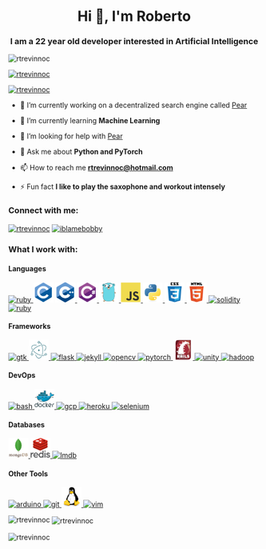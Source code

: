<h1 align="center">Hi 👋, I'm Roberto</h1>
<h3 align="center">I am a 22 year old developer interested in Artificial Intelligence</h3>

<p align="left"> <img src="https://komarev.com/ghpvc/?username=rtrevinnoc&label=Profile%20views&color=0e75b6&style=flat" alt="rtrevinnoc" /> </p>

<p align="left"> <a href="https://github.com/ryo-ma/github-profile-trophy"><img src="https://github-profile-trophy.vercel.app/?username=rtrevinnoc" alt="rtrevinnoc" /></a> </p>

<p align="left"> <a href="https://twitter.com/rtrevinnoc" target="blank"><img src="https://img.shields.io/twitter/follow/rtrevinnoc?logo=twitter&style=for-the-badge" alt="rtrevinnoc" /></a> </p>

- 🔭 I’m currently working on a decentralized search engine called [Pear](https://pear.deno.dev)

- 🌱 I’m currently learning **Machine Learning**

- 🤝 I’m looking for help with [Pear](https://github.com/rtrevinnoc/tree)

- 💬 Ask me about **Python and PyTorch**

- 📫 How to reach me **rtrevinnoc@hotmail.com**

- ⚡ Fun fact **I like to play the saxophone and workout intensely**

<h3 align="left">Connect with me:</h3>
<p align="left">
<a href="https://twitter.com/rtrevinnoc" target="blank"><img align="center" src="https://cdn.jsdelivr.net/npm/simple-icons@3.0.1/icons/twitter.svg" alt="rtrevinnoc" height="30" width="40" /></a>
<a href="https://instagram.com/iblamebobby" target="blank"><img align="center" src="https://cdn.jsdelivr.net/npm/simple-icons@3.0.1/icons/instagram.svg" alt="iblamebobby" height="30" width="40" /></a>
</p>

<h3 align="left">What I work with:</h3>

<h4 align="left">Languages</h4>
<p align="left"> <a href="https://www.cprogramming.com/" target="_blank"> <a href="https://www.rust-lang.org/" target="_blank"> <img src="https://cdn.jsdelivr.net/gh/devicons/devicon/icons/rust/rust-plain.svg" alt="ruby" width="40" height="40" /> </a> <img src="https://raw.githubusercontent.com/devicons/devicon/master/icons/c/c-original.svg" alt="c" width="40" height="40"/> </a> <a href="https://www.w3schools.com/cpp/" target="_blank"> <img src="https://raw.githubusercontent.com/devicons/devicon/master/icons/cplusplus/cplusplus-original.svg" alt="cplusplus" width="40" height="40"/> </a> <a href="https://www.w3schools.com/cs/" target="_blank"> <img src="https://raw.githubusercontent.com/devicons/devicon/master/icons/csharp/csharp-original.svg" alt="csharp" width="40" height="40"/> </a> <a href="https://golang.org" target="_blank"> <img src="https://raw.githubusercontent.com/devicons/devicon/master/icons/go/go-original.svg" alt="go" width="40" height="40"/> </a> <a href="https://developer.mozilla.org/en-US/docs/Web/JavaScript" target="_blank"> <img src="https://raw.githubusercontent.com/devicons/devicon/master/icons/javascript/javascript-original.svg" alt="javascript" width="40" height="40"/> </a> <a href="https://www.python.org" target="_blank"> <img src="https://raw.githubusercontent.com/devicons/devicon/master/icons/python/python-original.svg" alt="python" width="40" height="40"/> </a> <a href="https://www.w3schools.com/css/" target="_blank"> <img src="https://raw.githubusercontent.com/devicons/devicon/master/icons/css3/css3-original-wordmark.svg" alt="css3" width="40" height="40"/> </a> <a href="https://www.w3.org/html/" target="_blank"> <img src="https://raw.githubusercontent.com/devicons/devicon/master/icons/html5/html5-original-wordmark.svg" alt="html5" width="40" height="40"/> </a> <a href="https://docs.soliditylang.org/en/v0.7.0/index.html" target="_blank"> <img src="https://docs.soliditylang.org/en/v0.7.0/_images/logo.svg" alt="solidity" width="40" height="40"/> </a> <a href="https://www.ruby-lang.org/en/" target="_blank"> <img src="https://www.vectorlogo.zone/logos/ruby-lang/ruby-lang-icon.svg" alt="ruby" width="40" height="40"/> </a> </p>

<h4 align="left">Frameworks</h4>
<p align="left"> <a href="https://www.gtk.org/" target="_blank"> <img src="https://upload.wikimedia.org/wikipedia/commons/7/71/GTK_logo.svg" alt="gtk" width="40" height="40"/> </a> <a href="https://www.electronjs.org" target="_blank"> <img src="https://raw.githubusercontent.com/devicons/devicon/master/icons/electron/electron-original.svg" alt="electron" width="40" height="40"/> </a> <a href="https://flask.palletsprojects.com/" target="_blank"> <img src="https://www.vectorlogo.zone/logos/pocoo_flask/pocoo_flask-icon.svg" alt="flask" width="40" height="40"/> </a> <a href="https://jekyllrb.com/" target="_blank"> <img src="https://www.vectorlogo.zone/logos/jekyllrb/jekyllrb-icon.svg" alt="jekyll" width="40" height="40"/> </a> <a href="https://opencv.org/" target="_blank"> <img src="https://www.vectorlogo.zone/logos/opencv/opencv-icon.svg" alt="opencv" width="40" height="40"/> </a> <a href="https://pytorch.org/" target="_blank"> <img src="https://www.vectorlogo.zone/logos/pytorch/pytorch-icon.svg" alt="pytorch" width="40" height="40"/> </a> <a href="https://rubyonrails.org" target="_blank"> <img src="https://raw.githubusercontent.com/devicons/devicon/master/icons/rails/rails-original-wordmark.svg" alt="rails" width="40" height="40"/> </a> <a href="https://unity.com/" target="_blank"> <img src="https://www.vectorlogo.zone/logos/unity3d/unity3d-icon.svg" alt="unity" width="40" height="40"/> </a> <a href="https://hadoop.apache.org/" target="_blank"> <img src="https://www.vectorlogo.zone/logos/apache_hadoop/apache_hadoop-icon.svg" alt="hadoop" width="40" height="40"/> </a> </p>

<h4 align="left">DevOps</h4>
<p align="left"> <a href="https://www.gnu.org/software/bash/" target="_blank"> <img src="https://www.vectorlogo.zone/logos/gnu_bash/gnu_bash-icon.svg" alt="bash" width="40" height="40"/> </a> <a href="https://www.docker.com/" target="_blank"> <img src="https://raw.githubusercontent.com/devicons/devicon/master/icons/docker/docker-original-wordmark.svg" alt="docker" width="40" height="40"/> </a> <a href="https://cloud.google.com" target="_blank"> <img src="https://www.vectorlogo.zone/logos/google_cloud/google_cloud-icon.svg" alt="gcp" width="40" height="40"/> </a> <a href="https://heroku.com" target="_blank"> <img src="https://www.vectorlogo.zone/logos/heroku/heroku-icon.svg" alt="heroku" width="40" height="40"/> </a> <a href="https://www.selenium.dev" target="_blank"> <img src="https://raw.githubusercontent.com/detain/svg-logos/780f25886640cef088af994181646db2f6b1a3f8/svg/selenium-logo.svg" alt="selenium" width="40" height="40"/> </a> </p>

<h4 align="left">Databases</h4>
<p align="left"> <a href="https://www.mongodb.com/" target="_blank"> <img src="https://raw.githubusercontent.com/devicons/devicon/master/icons/mongodb/mongodb-original-wordmark.svg" alt="mongodb" width="40" height="40"/> </a> <a href="https://redis.io" target="_blank"> <img src="https://raw.githubusercontent.com/devicons/devicon/master/icons/redis/redis-original-wordmark.svg" alt="redis" width="40" height="40"/> </a> <a href="https://symas.com/lmdb/" target="_blank"> <img src="https://dbdb.io/media/logos/lmdb.png.280x250_q85.png" alt="lmdb" width="60" height="40"/> </a> </p>

<h4 align="left">Other Tools</h4>
<p align="left"> <a href="https://www.arduino.cc/" target="_blank"> <img src="https://cdn.worldvectorlogo.com/logos/arduino-1.svg" alt="arduino" width="40" height="40"/> </a> <a href="https://git-scm.com/" target="_blank"> <img src="https://www.vectorlogo.zone/logos/git-scm/git-scm-icon.svg" alt="git" width="40" height="40"/> </a> <a href="https://www.linux.org/" target="_blank"> <img src="https://raw.githubusercontent.com/devicons/devicon/master/icons/linux/linux-original.svg" alt="linux" width="40" height="40"/> </a> <a href="https://www.vim.org/" target="_blank"> <img src="https://www.vectorlogo.zone/logos/vim/vim-icon.svg" alt="vim" width="40" height="40"/> </a> </p>

<p><img align="left" src="https://github-readme-stats.vercel.app/api/top-langs?username=rtrevinnoc&show_icons=true&locale=en&layout=compact" alt="rtrevinnoc" /></p>

<p>&nbsp;<img align="center" src="https://github-readme-stats.vercel.app/api?username=rtrevinnoc&show_icons=true&locale=en" alt="rtrevinnoc" /></p>

<p><img align="center" src="https://github-readme-streak-stats.herokuapp.com/?user=rtrevinnoc&" alt="rtrevinnoc" /></p>
